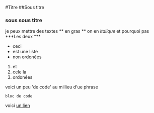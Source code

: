 #Titre
##Sous titre
### sous sous titre

je peux mettre des textes  ** en gras **
on en *italique* et pourquoi pas ***Les deux ***

- ceci
- est une liste
- non ordonées

1. et
2. cele la
3. ordonées


voici un peu 'de code' au millieu d'ue phrase

```
bloc de code
```
voici [un lien](https://guides.github.com/feat )
